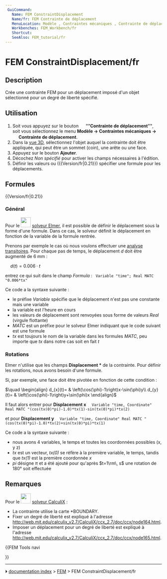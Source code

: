 ```yaml
---
 GuiCommand:
   Name: FEM ConstraintDisplacement
   Name/fr: FEM Contrainte de déplacement
   MenuLocation: Modèle , Contraintes mécaniques , Contrainte de déplacement
   Workbenches: FEM_Workbench/fr
   Shortcut: 
   SeeAlso: FEM_tutorial/fr
---
```


# FEM ConstraintDisplacement/fr

## Description

Crée une contrainte FEM pour un déplacement imposé d\'un objet sélectionné pour un degré de liberté spécifié.



## Utilisation

1.  Soit vous appuyez sur le bouton **<img src="images/FEM_ConstraintDisplacement.svg" width=16px> '''Contrainte de déplacement'''**, soit vous sélectionnez le menu **Modèle → Contraintes mécaniques → <img src="images/FEM_ConstraintDisplacement.svg" width=16px> Contrainte de déplacement**.
2.  Dans la [vue 3D](3D_view/fr.md), sélectionnez l\'objet auquel la contrainte doit être appliquée, qui peut être un sommet (coin), une arête ou une face.
3.  Appuyez sur le bouton **Ajouter**.
4.  Décochez *Non spécifié* pour activer les champs nécessaires à l\'édition.
5.  Définir les valeurs ou ({{Version/fr|0.21}}) spécifier une formule pour les déplacements.



## Formules


{{Version/fr|0.21}}



### Général

Pour le <img alt="" src=images/FEM_SolverElmer.svg  style="width:32px;"> [solveur Elmer](FEM_SolverElmer/fr.md), il est possible de définir le déplacement sous la forme d\'une formule. Dans ce cas, le solveur définit le déplacement en fonction de la variable de la formule rentrée.

Prenons par exemple le cas où nous voulons effectuer une [analyse transitoires](FEM_SolverElmer_SolverSettings/fr#Pas_de_temps_(analyses_transitoires).md). Pour chaque pas de temps, le déplacement $d$ doit être augmenté de 6 mm :

$\quad
d(t)=0.006\cdot t$

entrez ce qui suit dans le champ *Formula* : ` Variable "time"; Real MATC "0.006*tx"`

Ce code a la syntaxe suivante :

-   le préfixe *Variable* spécifie que le déplacement n\'est pas une constante mais une variable
-   la variable est l\'heure en cours
-   les valeurs de déplacement sont renvoyées sous forme de valeurs *Real* (virgule flottante)
-   *MATC* est un préfixe pour le solveur Elmer indiquant que le code suivant est une formule
-   *tx* est toujours le nom de la variable dans les formules *MATC*, peu importe que *tx* dans notre cas soit en fait *t*

### Rotations

Elmer n\'utilise que les champs **Displacement \*** de la contrainte. Pour définir les rotations, nous avons besoin d\'une formule.

Si, par exemple, une face doit être pivotée en fonction de cette condition :

$\quad
\begin{align}
d_{x}(t)= & \left(\cos(\phi)-1\right)x-\sin(\phi)y\\
d_{y}(t)= & \left(\cos(\phi)-1\right)y+\sin(\phi)x
\end{align}$

Il faut alors entrer pour **Displacement x** `  Variable "time, Coordinate"
Real MATC "(cos(tx(0)*pi)-1.0)*tx(1)-sin(tx(0)*pi)*tx(2)`

et pour **Displacement y** `  Variable "time, Coordinate"
Real MATC "(cos(tx(0)*pi)-1.0)*tx(2)+sin(tx(0)*pi)*tx(1)`

Ce code a la syntaxe suivante :

-   nous avons 4 variables, le temps et toutes les coordonnées possibles (x, y z)
-   *tx* est un vecteur, *tx(0)* se réfère à la première variable, le temps, tandis que *tx(1)* est la première coordonnée *x*
-   *pi* désigne $\pi$ et a été ajouté pour qu\'après $t=1\rm\, s$ une rotation de 180° soit effectuée



## Remarques

Pour le <img alt="" src=images/FEM_SolverCalculixCxxtools.svg  style="width:32px;"> [solveur CalculiX](FEM_SolverCalculixCxxtools/fr.md) :

-   La contrainte utilise la carte \*BOUNDARY.
-   Fixer un degré de liberté est expliqué à l\'adresse <http://web.mit.edu/calculix_v2.7/CalculiX/ccx_2.7/doc/ccx/node164.html>.
-   Imposer un déplacement pour un degré de liberté est expliqué à l\'adresse <http://web.mit.edu/calculix_v2.7/CalculiX/ccx_2.7/doc/ccx/node165.html>.





{{FEM Tools navi

}}



---
⏵ [documentation index](../README.md) > [FEM](Category_FEM.md) > FEM ConstraintDisplacement/fr
